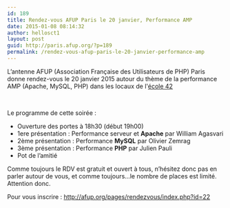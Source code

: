 ```yaml
---
id: 189
title: Rendez-vous AFUP Paris le 20 janvier, Performance AMP
date: 2015-01-08 08:14:32
author: hellosct1
layout: post
guid: http://paris.afup.org/?p=189
permalink: /rendez-vous-afup-paris-le-20-janvier-performance-amp
---
```

L’antenne AFUP (Association Française des Utilisateurs de PHP) Paris donne rendez-vous le 20 janvier 2015 autour du thème de la performance AMP (Apache, MySQL, PHP) dans les locaux de l'<a href="http://www.42.fr">école 42</a>

&nbsp;

Le programme de cette soirée :
<ul>
	<li>Ouverture des portes à 18h30 (début 19h00)</li>
	<li>1ere présentation : Performance serveur et <strong>Apache</strong> par William Agasvari</li>
	<li>2ème présentation : Performance <strong>MySQL</strong> par Olivier Zemrag</li>
	<li>3ème présentation : Performance <strong>PHP</strong> par Julien Pauli</li>
	<li>Pot de l’amitié</li>
</ul>
Comme toujours le RDV est gratuit et ouvert à tous, n’hésitez donc pas en parler autour de vous, et comme toujours…le nombre de places est limité. Attention donc.

Pour vous inscrire : <a href="http://afup.org/pages/rendezvous/index.php?id=22">http://afup.org/pages/rendezvous/index.php?id=22</a>
